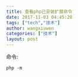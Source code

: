 ```yaml
---
title: 查看php已安装扩展命令
date: 2017-11-03 04:45:28
tags: ["tech","技术"]
author: wangxiuwen
categories: ["技术"]
layout: post
---
```


命令:

	php -m